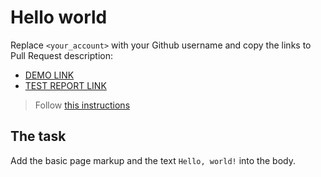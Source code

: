 # Hello world
Replace `<your_account>` with your Github username and copy the links to Pull Request description:
- [DEMO LINK](https://OlenaGor.github.io/layout_hello-world/)
- [TEST REPORT LINK](https://OlenaGor.github.io/layout_hello-world/report/html_report/)

> Follow [this instructions](https://mate-academy.github.io/layout_task-guideline/#how-to-solve-the-layout-tasks-on-github)

## The task 
Add the basic page markup and the text `Hello, world!` into the body.
